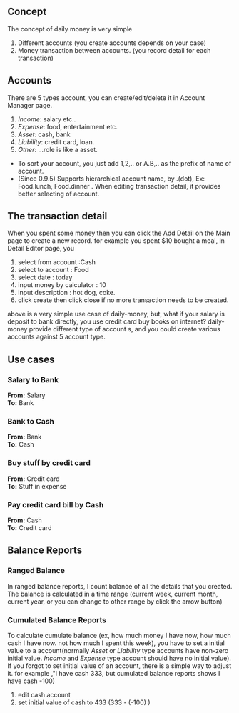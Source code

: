 ## Concept ##
The concept of daily money is very simple
  1. Different accounts (you create accounts depends on your case)
  1. Money transaction between accounts. (you record detail for each transaction)

## Accounts ##
There are 5 types account, you can create/edit/delete it in Account Manager page.
  1. _Income_: salary etc..
  1. _Expense_: food, entertainment etc.
  1. _Asset_: cash, bank
  1. _Liability_: credit card, loan.
  1. _Other_: ...role is like a asset.

  * To sort your account, you just add 1,2,.. or A.B,.. as the prefix of name of account.
  * (Since 0.9.5) Supports hierarchical account name, by .(dot), Ex: Food.lunch, Food.dinner . When editing transaction detail, it provides better selecting of account.

## The transaction detail ##
When you spent some money then you can click the Add Detail on the Main page to create a new record. for example you spent $10 bought a meal, in Detail Editor page, you
  1. select from account :Cash
  1. select to account : Food
  1. select date : today
  1. input money by calculator : 10
  1. input description : hot dog, coke.
  1. click create then click close if no more transaction needs to be created.

above is a very simple use case of daily-money, but, what if your salary is deposit to bank directly, you use credit card buy books on internet? daily-money provide different type of account s, and you could create various accounts against 5 account type.

## Use cases ##
### Salary to Bank ###
**From:** Salary<br />
**To:** Bank
### Bank to Cash ###
**From:** Bank<br />
**To:** Cash
### Buy stuff by credit card ###
**From:** Credit card<br />
**To:** Stuff in expense
### Pay credit card bill by Cash ###
**From:** Cash<br />
**To:** Credit card

## Balance Reports ##
### Ranged Balance ###
In ranged balance reports, I count balance of all the details that you created. The balance is calculated in a time range (current week, current month, current year, or you can change to other range by click the arrow button)

### Cumulated Balance Reports ###
To calculate cumulate balance (ex, how much money I have now, how much cash I have now. not how much I spent this week), you have to set a initial value to a account(normally _Asset_ or _Liability_ type accounts have non-zero initial value. _Income_ and _Expense_ type account should have no initial value). <br />
If you forgot to set initial value of an account, there is a simple way to adjust it. for example ,"I have cash 333, but cumulated balance reports shows I have cash -100)
  1. edit cash account
  1. set initial value of cash to 433 (333 - (-100) )